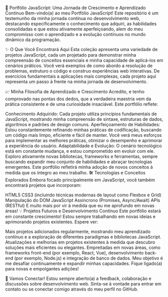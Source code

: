 🚀 Portfólio JavaScript: Uma Jornada de Crescimento e Aprendizado Contínuo
Bem-vindo(a) ao meu Portfólio JavaScript! Este repositório é um testemunho da minha jornada contínua no desenvolvimento web, destacando especificamente o conhecimento que adquiri, as habilidades consolidadas e que estou ativamente aperfeiçoando, alem do meu compromisso com o aprendizado e a evolução contínuos no mundo dinâmico da programação.

✨ O Que Você Encontrará Aqui
Esta coleção apresenta uma variedade de projetos JavaScript, cada um projetado para demonstrar minha compreensão de conceitos essenciais e minha capacidade de aplicá-los em cenários práticos. Você verá exemplos de como abordo a resolução de problemas, estruturo o código e construo experiências web interativas. De exercícios fundamentais a aplicações mais complexas, cada projeto aqui representa um passo à frente na minha jornada de desenvolvimento.

📈 Minha Filosofia de Aprendizado e Crescimento
Acredito, e tenho comprovado nas pontas dos dedos, que a verdadeira maestria vem da prática consistente e de uma curiosidade insaciável. Este portfólio reflete:

Conhecimento Adquirido: Cada projeto utiliza princípios fundamentais de JavaScript, mostrando minha compreensão de sintaxe, estruturas de dados, algoritmos e padrões de design comuns.
Aperfeiçoamento de Habilidades: Estou constantemente refinando minhas práticas de codificação, buscando um código mais limpo, eficiente e fácil de manter. Você verá meus esforços para implementar as melhores práticas, otimizar o desempenho e aprimorar a experiência do usuário.
Adaptabilidade e Evolução: O cenário tecnológico está em constante mudança, e estou comprometido em evoluir com ele. Exploro ativamente novas bibliotecas, frameworks e ferramentas, sempre buscando expandir meu conjunto de habilidades e abraçar tecnologias emergentes. Este portfólio refletirá minha adoção de novos conceitos à medida que os integro ao meu trabalho.
🛠️ Tecnologias e Conceitos Explorados
Embora focado principalmente em JavaScript, você também encontrará projetos que incorporam:

HTML5
CSS3 (incluindo técnicas modernas de layout como Flexbox e Grid)
Manipulação do DOM
JavaScript Assíncrono (Promises, Async/Await)
APIs (RESTful)
E muito mais por vir à medida que eu me aprofundo em novas áreas!
💡 Projetos Futuros e Desenvolvimento Contínuo
Este portfólio estará em constante crescimento! Estou sempre trabalhando em novas ideias e aprimorando projetos existentes. Espere ver:

Mais projetos adicionados regularmente, mostrando meu aprendizado contínuo e a exploração de diferentes paradigmas e bibliotecas JavaScript.
Atualizações e melhorias em projetos existentes à medida que descubro soluções mais eficientes ou elegantes.
Empreitadas em novas áreas, como frameworks front-end (por exemplo, React, Vue), desenvolvimento back-end (por exemplo, Node.js) e integração de banco de dados.
Meu objetivo é me desafiar continuamente e expandir minhas capacidades. Fique ligado(a) para novas e empolgantes adições!

🤝 Vamos Conectar!
Estou sempre aberto(a) a feedback, colaboração e discussões sobre desenvolvimento web. Sinta-se à vontade para entrar em contato ou se conectar comigo através do meu perfil no GitHub.

